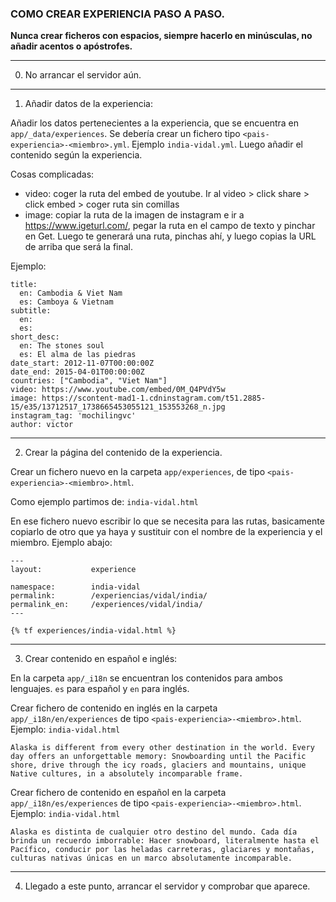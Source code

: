 ### COMO CREAR EXPERIENCIA PASO A PASO.

**Nunca crear ficheros con espacios, siempre hacerlo en minúsculas, no añadir acentos o apóstrofes.**

---

0. No arrancar el servidor aún.

---

1. Añadir datos de la experiencia:

Añadir los datos pertenecientes a la experiencia, que se encuentra en ```app/_data/experiences```. Se debería crear un fichero tipo ```<pais-experiencia>-<miembro>.yml```. Ejemplo ```india-vidal.yml```. Luego añadir el contenido según la experiencia.

Cosas complicadas:

- video: coger la ruta del embed de youtube. Ir al video > click share > click embed > coger ruta sin comillas
- image: copiar la ruta de la imagen de instagram e ir a https://www.igeturl.com/, pegar la ruta en el campo de texto y pinchar en Get. Luego te generará una ruta, pinchas ahí, y luego copias la URL de arriba que será la final.


Ejemplo:

```
title:
  en: Cambodia & Viet Nam
  es: Camboya & Vietnam
subtitle:
  en:
  es:
short_desc:
  en: The stones soul
  es: El alma de las piedras
date_start: 2012-11-07T00:00:00Z
date_end: 2015-04-01T00:00:00Z
countries: ["Cambodia", "Viet Nam"]
video: https://www.youtube.com/embed/0M_Q4PVdY5w
image: https://scontent-mad1-1.cdninstagram.com/t51.2885-15/e35/13712517_1738665453055121_153553268_n.jpg
instagram_tag: 'mochilingvc'
author: victor

```

---

2. Crear la página del contenido de la experiencia.

Crear un fichero nuevo en la carpeta ```app/experiences```, de tipo
```<pais-experiencia>-<miembro>.html```.

Como ejemplo partimos de: ```india-vidal.html```

En ese fichero nuevo escribir lo que se necesita para las rutas, basicamente copiarlo de otro que ya haya y sustituir con el nombre de la experiencia y el miembro. Ejemplo abajo:

```
---
layout:           experience

namespace:        india-vidal
permalink:        /experiencias/vidal/india/
permalink_en:     /experiences/vidal/india/
---

{% tf experiences/india-vidal.html %}

```

---

3. Crear contenido en español e inglés:

En la carpeta ```app/_i18n``` se encuentran los contenidos para ambos lenguajes. ```es``` para español y ```en``` para inglés.

Crear fichero de contenido en inglés en la carpeta ```app/_i18n/en/experiences``` de tipo ```<pais-experiencia>-<miembro>.html```.  Ejemplo: ```india-vidal.html```

```
Alaska is different from every other destination in the world. Every day offers an unforgettable memory: Snowboarding until the Pacific shore, drive through the icy roads, glaciers and mountains, unique Native cultures, in a absolutely incomparable frame.
```

Crear fichero de contenido en español en la carpeta ```app/_i18n/es/experiences``` de tipo ```<pais-experiencia>-<miembro>.html```.  Ejemplo: ```india-vidal.html```

```
Alaska es distinta de cualquier otro destino del mundo. Cada día brinda un recuerdo imborrable: Hacer snowboard, literalmente hasta el Pacífico, conducir por las heladas carreteras, glaciares y montañas, culturas nativas únicas en un marco absolutamente incomparable.
```

---

4. Llegado a este punto, arrancar el servidor y comprobar que aparece.
